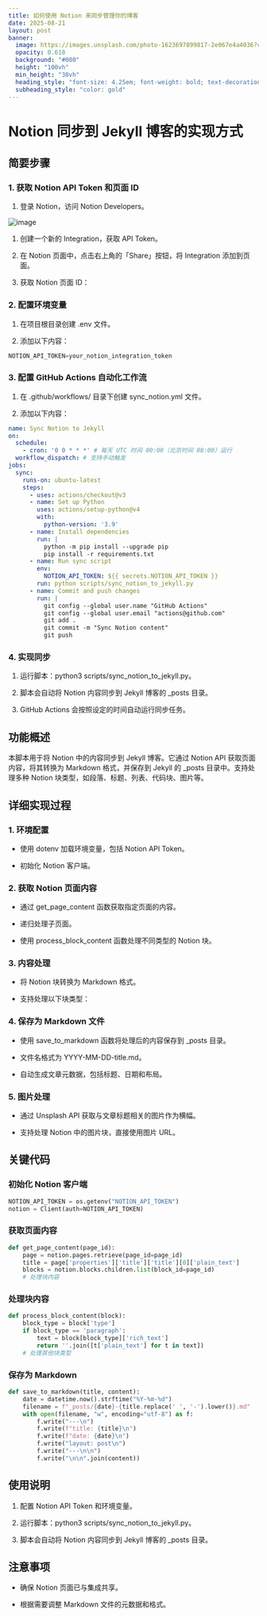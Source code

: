 ```yaml
---
title: 如何使用 Notion 来同步管理你的博客
date: 2025-08-21
layout: post
banner:
  image: https://images.unsplash.com/photo-1623697899817-2e067e4a4036?crop=entropy&cs=tinysrgb&fit=max&fm=jpg&ixid=M3w2OTIwMzJ8MHwxfHJhbmRvbXx8fHx8fHx8fDE3NTU3NTg0ODB8&ixlib=rb-4.1.0&q=80&w=1080
  opacity: 0.618
  background: "#000"
  height: "100vh"
  min_height: "38vh"
  heading_style: "font-size: 4.25em; font-weight: bold; text-decoration: underline"
  subheading_style: "color: gold"
---
```


# Notion 同步到 Jekyll 博客的实现方式

## 简要步骤

### 1. 获取 Notion API Token 和页面 ID

1. 登录 Notion，访问 Notion Developers。

![image](https://prod-files-secure.s3.us-west-2.amazonaws.com/a7a0cc5a-89b9-4cda-8686-1fba0ca52f40/d19c1afe-dea5-4312-9333-786b0ba83054/image.png?X-Amz-Algorithm=AWS4-HMAC-SHA256&X-Amz-Content-Sha256=UNSIGNED-PAYLOAD&X-Amz-Credential=ASIAZI2LB466V36CEZKH%2F20250821%2Fus-west-2%2Fs3%2Faws4_request&X-Amz-Date=20250821T064119Z&X-Amz-Expires=3600&X-Amz-Security-Token=IQoJb3JpZ2luX2VjEJ7%2F%2F%2F%2F%2F%2F%2F%2F%2F%2FwEaCXVzLXdlc3QtMiJIMEYCIQDohthKHoxB3x5P26bqCD0jTNtgqT3V65rKlYqbJBNQ%2BQIhALgt%2FVYnGDzEH2ETWH8DSoomoI5%2B%2F0GJd2GNqgnt0%2BEuKogECOf%2F%2F%2F%2F%2F%2F%2F%2F%2F%2FwEQABoMNjM3NDIzMTgzODA1IgzFee%2BDR9Y6TVWizWsq3APqIJOwpOIYeAdhy3XjrEBu2RVKx6iHXBwetGRg3dCr4Mb%2BhgYvrTZ3tfQGWx13eIijEQNdJYIiERMw1sjlOxN3dNctazOgYJf0Rm0flhdW8MDQklnWEh0l5X6oXFHbdhwQPviOMtTFE3i1AvezId7yXLStY%2FWShFFp4ew6%2FWTzc8WqrTZpMj6L3y7jlt1bX8Y%2Fs7AwwNCwZxbh%2BWmQgLsodGqJE%2Bxg0c6lmsVu58gRmoopDWKAkErsldeqN3srtNuaSchpczylIUeYMvAfaWDy%2B6tZtEjfNayBoUtedLbil2%2Fc22lrgVoSiCUqxVu%2BafLHombF5NC0dBXANA6XbggE7hrKdvD72EydVC4WwLDE56KUumU7qHXU2LHc2M3aWAp2CL8w1SZxOHr7vY9LdL5%2FLAUhhCABB3J%2F6MLWF5SEBuYMrU70qTm6j6v9AVXMGXq7CHbkfLH%2BxUjuGv88VmYIyJ4zMHMWKU5KhTvib6U8B1rUqJVD40Wkz8WJhtTq745I%2FOokeKn2jbpg5EUC%2FafckIqC6UklVoOaunNm%2FzHsj3j4JlSuvZ1XWr83SQWKreckkKydFnjBMIbpC588V6K3gjjvLnsSTvwhzdgOCrFICkRiTp%2FwF7tHW%2FjFVzDP5prFBjqkAQrxTepuxlbElAhpp2DjJEaa%2F5EGBLis%2Bp8ZZGWbQShPfwv0mi0jxe8aIA6bUfyk7M%2FGG61fgpf%2FR6kP4YUV%2FLwqQWhZzlltjA8jG1avlL2LaeOK3ZT%2FoHALIdqPZm7E9SyRlvVajU4yoUu2NiTP1MAjtc%2FBA17%2FsxNQ9cKD9JcUeEtxcQIcRHP0lFW11x8b2DKXxlkv3wnGmUynHbLSpdz%2FBm6k&X-Amz-Signature=5f045d107b556294b16fef6785bc07abc5dac35de61494f3534db7fc08eea45a&X-Amz-SignedHeaders=host&x-amz-checksum-mode=ENABLED&x-id=GetObject)

1. 创建一个新的 Integration，获取 API Token。

1. 在 Notion 页面中，点击右上角的「Share」按钮，将 Integration 添加到页面。

1. 获取 Notion 页面 ID：


### 2. 配置环境变量

1. 在项目根目录创建 .env 文件。

1. 添加以下内容：

```javascript
NOTION_API_TOKEN=your_notion_integration_token
```

### 3. 配置 GitHub Actions 自动化工作流

1. 在 .github/workflows/ 目录下创建 sync_notion.yml 文件。

1. 添加以下内容：

```yaml
name: Sync Notion to Jekyll
on:
  schedule:
    - cron: '0 0 * * *' # 每天 UTC 时间 00:00（北京时间 08:00）运行
  workflow_dispatch: # 支持手动触发
jobs:
  sync:
    runs-on: ubuntu-latest
    steps:
      - uses: actions/checkout@v3
      - name: Set up Python
        uses: actions/setup-python@v4
        with:
          python-version: '3.9'
      - name: Install dependencies
        run: |
          python -m pip install --upgrade pip
          pip install -r requirements.txt
      - name: Run sync script
        env:
          NOTION_API_TOKEN: ${{ secrets.NOTION_API_TOKEN }}
        run: python scripts/sync_notion_to_jekyll.py
      - name: Commit and push changes
        run: |
          git config --global user.name "GitHub Actions"
          git config --global user.email "actions@github.com"
          git add .
          git commit -m "Sync Notion content"
          git push
```

### 4. 实现同步

1. 运行脚本：python3 scripts/sync_notion_to_jekyll.py。

1. 脚本会自动将 Notion 内容同步到 Jekyll 博客的 _posts 目录。

1. GitHub Actions 会按照设定的时间自动运行同步任务。

## 功能概述

本脚本用于将 Notion 中的内容同步到 Jekyll 博客。它通过 Notion API 获取页面内容，将其转换为 Markdown 格式，并保存到 Jekyll 的 _posts 目录中。支持处理多种 Notion 块类型，如段落、标题、列表、代码块、图片等。

## 详细实现过程

### 1. 环境配置

- 使用 dotenv 加载环境变量，包括 Notion API Token。

- 初始化 Notion 客户端。

### 2. 获取 Notion 页面内容

- 通过 get_page_content 函数获取指定页面的内容。

- 递归处理子页面。

- 使用 process_block_content 函数处理不同类型的 Notion 块。

### 3. 内容处理

- 将 Notion 块转换为 Markdown 格式。

- 支持处理以下块类型：


### 4. 保存为 Markdown 文件

- 使用 save_to_markdown 函数将处理后的内容保存到 _posts 目录。

- 文件名格式为 YYYY-MM-DD-title.md。

- 自动生成文章元数据，包括标题、日期和布局。

### 5. 图片处理

- 通过 Unsplash API 获取与文章标题相关的图片作为横幅。

- 支持处理 Notion 中的图片块，直接使用图片 URL。

## 关键代码

### 初始化 Notion 客户端

```python
NOTION_API_TOKEN = os.getenv("NOTION_API_TOKEN")
notion = Client(auth=NOTION_API_TOKEN)
```

### 获取页面内容

```python
def get_page_content(page_id):
    page = notion.pages.retrieve(page_id=page_id)
    title = page['properties']['title']['title'][0]['plain_text']
    blocks = notion.blocks.children.list(block_id=page_id)
    # 处理块内容
```

### 处理块内容

```python
def process_block_content(block):
    block_type = block['type']
    if block_type == 'paragraph':
        text = block[block_type]['rich_text']
        return ''.join([t['plain_text'] for t in text])
    # 处理其他块类型
```

### 保存为 Markdown

```python
def save_to_markdown(title, content):
    date = datetime.now().strftime("%Y-%m-%d")
    filename = f"_posts/{date}-{title.replace(' ', '-').lower()}.md"
    with open(filename, "w", encoding="utf-8") as f:
        f.write("---\n")
        f.write(f"title: {title}\n")
        f.write(f"date: {date}\n")
        f.write("layout: post\n")
        f.write("---\n\n")
        f.write("\n\n".join(content))
```

## 使用说明

1. 配置 Notion API Token 和环境变量。

1. 运行脚本：python3 scripts/sync_notion_to_jekyll.py。

1. 脚本会自动将 Notion 内容同步到 Jekyll 博客的 _posts 目录。

## 注意事项

- 确保 Notion 页面已与集成共享。

- 根据需要调整 Markdown 文件的元数据和格式。